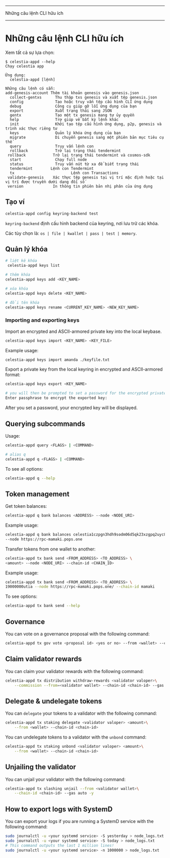 - - -
Những câu lệnh CLI hữu ích
- - -

# Những câu lệnh CLI hữu ích

Xem tất cả sự lựa chọn:

```console
$ celestia-appd --help
Chạy celestia app

Ứng dụng:
  celestia-appd [lệnh]

Những câu lệnh có sẵn:
add-genesis-account Thêm tài khoản genesis vào genesis.json
  collect-gentxs      Thu thập txs genesis và xuất tệp genesis.json
  config              Tạo hoặc truy vấn tệp cấu hình CLI ứng dụng
  debug               Công cụ giúp gỡ lỗi ứng dụng của bạn
  export              Xuất trạng thái sang JSON
  gentx               Tạo một tx genesis mang tự ủy quyền
  help                Trợ giúp về bất kỳ lệnh khác
  init                Khởi tạo tệp cấu hình ứng dụng, p2p, genesis và trình xác thực riêng tư
  keys                Quản lý khóa ứng dụng của bạn
  migrate             Di chuyển genesis sang một phiên bản mục tiêu cụ thể
  query               Truy vấn lệnh con
  rollback            Trở lại trạng thái tendermint
 rollback            Trở lại trạng thái tendermint và cosmos-sdk 
  start               Chạy full node
  status              Truy vấn nút từ xa để biết trạng thái
  tendermint        Lệnh con Tendermint
  tx                         Lệnh con Transactions
 validate-genesis    Xác thực tệp genesis tại vị trí mặc định hoặc tại vị trí được truyền dưới dạng đối số  
 version             In thông tin phiên bản nhị phân của ứng dụng
```

## Tạo ví

```sh
celestia-appd config keyring-backend test
```

` keyring-backend ` định cấu hình backend của keyring, nơi lưu trữ các khóa.

Các tùy chọn là: ` os | file | kwallet | pass | test | memory `.

## Quản lý khóa

```sh
# liệt kê khóa
 celestia-appd keys list

# thêm khóa
celestia-appd keys add <KEY_NAME>

# xóa khóa
celestia-appd keys delete <KEY_NAME>

# đổi tên khóa
celestia-appd keys rename <CURRENT_KEY_NAME> <NEW_KEY_NAME>
```

### Importing and exporting keys

Import an encrypted and ASCII-armored private key into the local keybase.

```sh
celestia-appd keys import <KEY_NAME> <KEY_FILE>
```

Example usage:

```sh
celestia-appd keys import amanda ./keyfile.txt
```

Export a private key from the local keyring in encrypted and ASCII-armored format:

```sh
celestia-appd keys export <KEY_NAME>

# you will then be prompted to set a password for the encrypted private key:
Enter passphrase to encrypt the exported key:
```

After you set a password, your encrypted key will be displayed.

## Querying subcommands

Usage:

```sh
celestia-appd query <FLAGS> | <COMMAND>

# alias q
celestia-appd q <FLAGS> | <COMMAND>
```

To see all options:

```sh
celestia-appd q --help
```

## Token management

Get token balances:

```sh
celestia-appd q bank balances <ADDRESS> --node <NODE_URI>
```

Example usage:

```sh
celestia-appd q bank balances celestia1czpgn3hdh9sodm06d5qk23xzgpq2uyc8ggdqgw \
--node https://rpc-mamaki.pops.one
```

Transfer tokens from one wallet to another:

```sh
celestia-appd tx bank send <FROM_ADDRESS> <TO_ADDRESS> \
<amount> --node <NODE_URI> --chain-id <CHAIN_ID>
```

Example usage:

```sh
celestia-appd tx bank send <FROM_ADDRESS> <TO_ADDRESS> \
19000000utia --node https://rpc-mamaki.pops.one/ --chain-id mamaki
```

To see options:

```sh
celestia-appd tx bank send --help
```

## Governance

You can vote on a governance proposal with the following command:

```sh
celestia-appd tx gov vote <proposal id> <yes or no> --from <wallet> --chain-id <chain-id>
```

## Claim validator rewards

You can claim your validator rewards with the following command:

```sh
celestia-appd tx distribution withdraw-rewards <validator valoper>\
    --commission --from=<validator wallet> --chain-id <chain-id> --gas auto -y
```

## Delegate & undelegate tokens

You can `delegate` your tokens to a validator with the following command:

```sh
celestia-appd tx staking delegate <validator valoper> <amount>\
    --from <wallet> --chain-id <chain-id>
```

You can undelegate tokens to a validator with the `unbond` command:

```sh
celestia-appd tx staking unbond <validator valoper> <amount>\
    --from <wallet> --chain-id <chain-id>
```

## Unjailing the validator

You can unjail your validator with the following command:

```sh
celestia-appd tx slashing unjail --from <validator wallet>\
    --chain-id <chain-id> --gas auto -y
```

## How to export logs with SystemD

You can export your logs if you are running a SystemD service with the following command:

```sh
sudo journalctl -u <your systemd service> -S yesterday > node_logs.txt
sudo journalctl -u <your systemd service> -S today > node_logs.txt
# This command outputs the last 1 million lines!
sudo journalctl -u <your systemd service> -n 1000000 > node_logs.txt
```

